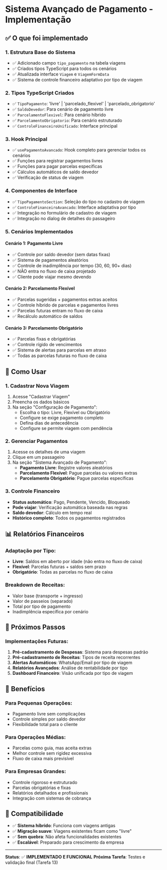 # Sistema Avançado de Pagamento - Implementação

## ✅ O que foi implementado

### 1. **Estrutura Base do Sistema**
- ✅ Adicionado campo `tipo_pagamento` na tabela viagens
- ✅ Criados tipos TypeScript para todos os cenários
- ✅ Atualizada interface `Viagem` e `ViagemFormData`
- ✅ Sistema de controle financeiro adaptativo por tipo de viagem

### 2. **Tipos TypeScript Criados**
- ✅ `TipoPagamento`: 'livre' | 'parcelado_flexivel' | 'parcelado_obrigatorio'
- ✅ `SaldoDevedor`: Para cenário de pagamento livre
- ✅ `ParcelamentoFlexivel`: Para cenário híbrido
- ✅ `ParcelamentoObrigatorio`: Para cenário estruturado
- ✅ `ControleFinanceiroUnificado`: Interface principal

### 3. **Hook Principal**
- ✅ `usePagamentoAvancado`: Hook completo para gerenciar todos os cenários
- ✅ Funções para registrar pagamentos livres
- ✅ Funções para pagar parcelas específicas
- ✅ Cálculos automáticos de saldo devedor
- ✅ Verificação de status de viagem

### 4. **Componentes de Interface**
- ✅ `TipoPagamentoSection`: Seleção do tipo no cadastro de viagem
- ✅ `ControleFinanceiroAvancado`: Interface adaptativa por tipo
- ✅ Integração no formulário de cadastro de viagem
- ✅ Integração no dialog de detalhes do passageiro

### 5. **Cenários Implementados**

#### **Cenário 1: Pagamento Livre**
- ✅ Controle por saldo devedor (sem datas fixas)
- ✅ Sistema de pagamentos aleatórios
- ✅ Controle de inadimplência por tempo (30, 60, 90+ dias)
- ✅ NÃO entra no fluxo de caixa projetado
- ✅ Cliente pode viajar mesmo devendo

#### **Cenário 2: Parcelamento Flexível**
- ✅ Parcelas sugeridas + pagamentos extras aceitos
- ✅ Controle híbrido de parcelas e pagamentos livres
- ✅ Parcelas futuras entram no fluxo de caixa
- ✅ Recálculo automático de saldos

#### **Cenário 3: Parcelamento Obrigatório**
- ✅ Parcelas fixas e obrigatórias
- ✅ Controle rígido de vencimentos
- ✅ Sistema de alertas para parcelas em atraso
- ✅ Todas as parcelas futuras no fluxo de caixa

## 🔧 Como Usar

### **1. Cadastrar Nova Viagem**
1. Acesse "Cadastrar Viagem"
2. Preencha os dados básicos
3. Na seção "Configuração de Pagamento":
   - Escolha o tipo: Livre, Flexível ou Obrigatório
   - Configure se exige pagamento completo
   - Defina dias de antecedência
   - Configure se permite viagem com pendência

### **2. Gerenciar Pagamentos**
1. Acesse os detalhes de uma viagem
2. Clique em um passageiro
3. Na seção "Sistema Avançado de Pagamento":
   - **Pagamento Livre**: Registre valores aleatórios
   - **Parcelamento Flexível**: Pague parcelas ou valores extras
   - **Parcelamento Obrigatório**: Pague parcelas específicas

### **3. Controle Financeiro**
- **Status automático**: Pago, Pendente, Vencido, Bloqueado
- **Pode viajar**: Verificação automática baseada nas regras
- **Saldo devedor**: Cálculo em tempo real
- **Histórico completo**: Todos os pagamentos registrados

## 📊 Relatórios Financeiros

### **Adaptação por Tipo:**
- **Livre**: Saldos em aberto por idade (não entra no fluxo de caixa)
- **Flexível**: Parcelas futuras + saldos sem prazo
- **Obrigatório**: Todas as parcelas no fluxo de caixa

### **Breakdown de Receitas:**
- Valor base (transporte + ingresso)
- Valor de passeios (separado)
- Total por tipo de pagamento
- Inadimplência específica por cenário

## 🚀 Próximos Passos

### **Implementações Futuras:**
1. **Pré-cadastramento de Despesas**: Sistema para despesas padrão
2. **Pré-cadastramento de Receitas**: Tipos de receita recorrentes
3. **Alertas Automáticos**: WhatsApp/Email por tipo de viagem
4. **Relatórios Avançados**: Análise de rentabilidade por tipo
5. **Dashboard Financeiro**: Visão unificada por tipo de viagem

## 🎯 Benefícios

### **Para Pequenas Operações:**
- Pagamento livre sem complicações
- Controle simples por saldo devedor
- Flexibilidade total para o cliente

### **Para Operações Médias:**
- Parcelas como guia, mas aceita extras
- Melhor controle sem rigidez excessiva
- Fluxo de caixa mais previsível

### **Para Empresas Grandes:**
- Controle rigoroso e estruturado
- Parcelas obrigatórias e fixas
- Relatórios detalhados e profissionais
- Integração com sistemas de cobrança

## 🔄 Compatibilidade

- ✅ **Sistema híbrido**: Funciona com viagens antigas
- ✅ **Migração suave**: Viagens existentes ficam como "livre"
- ✅ **Sem quebra**: Não afeta funcionalidades existentes
- ✅ **Escalável**: Preparado para crescimento da empresa

---

**Status**: ✅ **IMPLEMENTADO E FUNCIONAL**
**Próxima Tarefa**: Testes e validação final (Tarefa 13)